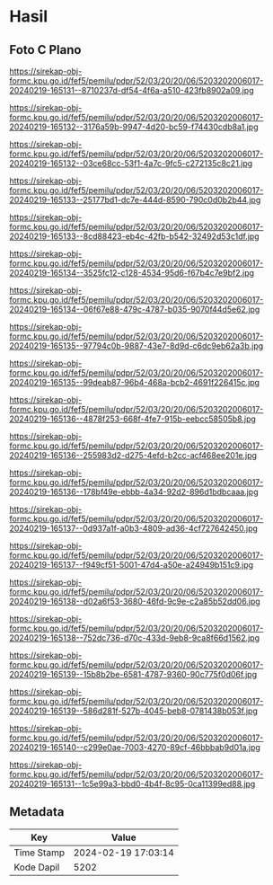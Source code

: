 # Hasil

## Foto C Plano

https://sirekap-obj-formc.kpu.go.id/fef5/pemilu/pdpr/52/03/20/20/06/5203202006017-20240219-165131--8710237d-df54-4f6a-a510-423fb8902a09.jpg

https://sirekap-obj-formc.kpu.go.id/fef5/pemilu/pdpr/52/03/20/20/06/5203202006017-20240219-165132--3176a59b-9947-4d20-bc59-f74430cdb8a1.jpg

https://sirekap-obj-formc.kpu.go.id/fef5/pemilu/pdpr/52/03/20/20/06/5203202006017-20240219-165132--03ce68cc-53f1-4a7c-9fc5-c272135c8c21.jpg

https://sirekap-obj-formc.kpu.go.id/fef5/pemilu/pdpr/52/03/20/20/06/5203202006017-20240219-165133--25177bd1-dc7e-444d-8590-790c0d0b2b44.jpg

https://sirekap-obj-formc.kpu.go.id/fef5/pemilu/pdpr/52/03/20/20/06/5203202006017-20240219-165133--8cd88423-eb4c-42fb-b542-32492d53c1df.jpg

https://sirekap-obj-formc.kpu.go.id/fef5/pemilu/pdpr/52/03/20/20/06/5203202006017-20240219-165134--3525fc12-c128-4534-95d6-f67b4c7e9bf2.jpg

https://sirekap-obj-formc.kpu.go.id/fef5/pemilu/pdpr/52/03/20/20/06/5203202006017-20240219-165134--06f67e88-479c-4787-b035-9070f44d5e62.jpg

https://sirekap-obj-formc.kpu.go.id/fef5/pemilu/pdpr/52/03/20/20/06/5203202006017-20240219-165135--97794c0b-9887-43e7-8d9d-c6dc9eb62a3b.jpg

https://sirekap-obj-formc.kpu.go.id/fef5/pemilu/pdpr/52/03/20/20/06/5203202006017-20240219-165135--99deab87-96b4-468a-bcb2-4691f226415c.jpg

https://sirekap-obj-formc.kpu.go.id/fef5/pemilu/pdpr/52/03/20/20/06/5203202006017-20240219-165136--4878f253-668f-4fe7-915b-eebcc58505b8.jpg

https://sirekap-obj-formc.kpu.go.id/fef5/pemilu/pdpr/52/03/20/20/06/5203202006017-20240219-165136--255983d2-d275-4efd-b2cc-acf468ee201e.jpg

https://sirekap-obj-formc.kpu.go.id/fef5/pemilu/pdpr/52/03/20/20/06/5203202006017-20240219-165136--178bf49e-ebbb-4a34-92d2-896d1bdbcaaa.jpg

https://sirekap-obj-formc.kpu.go.id/fef5/pemilu/pdpr/52/03/20/20/06/5203202006017-20240219-165137--0d937a1f-a0b3-4809-ad36-4cf727642450.jpg

https://sirekap-obj-formc.kpu.go.id/fef5/pemilu/pdpr/52/03/20/20/06/5203202006017-20240219-165137--f949cf51-5001-47d4-a50e-a24949b151c9.jpg

https://sirekap-obj-formc.kpu.go.id/fef5/pemilu/pdpr/52/03/20/20/06/5203202006017-20240219-165138--d02a6f53-3680-46fd-9c9e-c2a85b52dd06.jpg

https://sirekap-obj-formc.kpu.go.id/fef5/pemilu/pdpr/52/03/20/20/06/5203202006017-20240219-165138--752dc736-d70c-433d-9eb8-9ca8f66d1562.jpg

https://sirekap-obj-formc.kpu.go.id/fef5/pemilu/pdpr/52/03/20/20/06/5203202006017-20240219-165139--15b8b2be-6581-4787-9360-90c775f0d06f.jpg

https://sirekap-obj-formc.kpu.go.id/fef5/pemilu/pdpr/52/03/20/20/06/5203202006017-20240219-165139--586d281f-527b-4045-beb8-0781438b053f.jpg

https://sirekap-obj-formc.kpu.go.id/fef5/pemilu/pdpr/52/03/20/20/06/5203202006017-20240219-165140--c299e0ae-7003-4270-89cf-46bbbab9d01a.jpg

https://sirekap-obj-formc.kpu.go.id/fef5/pemilu/pdpr/52/03/20/20/06/5203202006017-20240219-165131--1c5e99a3-bbd0-4b4f-8c95-0ca11399ed88.jpg


## Metadata

| Key        | Value               |
| ---------- | ------------------- |
| Time Stamp | 2024-02-19 17:03:14 |
| Kode Dapil | 5202                |



